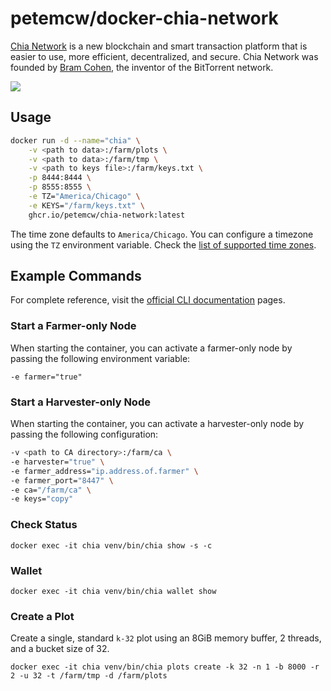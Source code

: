 # petemcw/docker-chia-network

[Chia Network](https://www.chia.net/) is a new blockchain and smart transaction platform that is easier to use, more efficient, decentralized, and secure. Chia Network was founded by [Bram Cohen](https://www.linkedin.com/in/cohenbram/), the inventor of the BitTorrent network.

![](https://www.chia.net/android-chrome-384x384.png)

## Usage

```bash
docker run -d --name="chia" \
    -v <path to data>:/farm/plots \
    -v <path to data>:/farm/tmp \
    -v <path to keys file>:/farm/keys.txt \
    -p 8444:8444 \
    -p 8555:8555 \
    -e TZ="America/Chicago" \
    -e KEYS="/farm/keys.txt" \
    ghcr.io/petemcw/chia-network:latest
```

The time zone defaults to `America/Chicago`. You can configure a timezone using the `TZ` environment variable. Check the [list of supported time zones](https://manpages.ubuntu.com/manpages/focal/man3/DateTime::TimeZone::Catalog.3pm.html).

## Example Commands

For complete reference, visit the [official CLI documentation](https://github.com/Chia-Network/chia-blockchain/wiki/CLI-Commands-Reference) pages.

### Start a Farmer-only Node

When starting the container, you can activate a farmer-only node by passing the following environment variable:

`-e farmer="true"`

### Start a Harvester-only Node

When starting the container, you can activate a harvester-only node by passing the following configuration:

```bash
-v <path to CA directory>:/farm/ca \
-e harvester="true" \
-e farmer_address="ip.address.of.farmer" \
-e farmer_port="8447" \
-e ca="/farm/ca" \
-e keys="copy"
```

### Check Status

`docker exec -it chia venv/bin/chia show -s -c`

### Wallet

`docker exec -it chia venv/bin/chia wallet show`

### Create a Plot

Create a single, standard `k-32` plot using an 8GiB memory buffer, 2 threads, and a bucket size of 32.

`docker exec -it chia venv/bin/chia plots create -k 32 -n 1 -b 8000 -r 2 -u 32 -t /farm/tmp -d /farm/plots`
